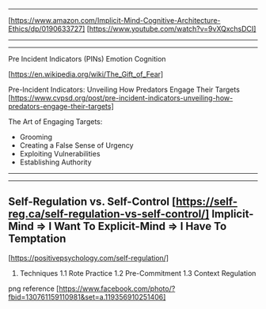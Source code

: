 ------------------------------------------
[https://www.amazon.com/Implicit-Mind-Cognitive-Architecture-Ethics/dp/0190633727]
[https://www.youtube.com/watch?v=9vXQxchsDCI]

------------------------------------------

------------------------------------------
Pre Incident Indicators (PINs) 
Emotion
Cognition


[https://en.wikipedia.org/wiki/The_Gift_of_Fear]


Pre-Incident Indicators: Unveiling How Predators Engage Their Targets 
[https://www.cvpsd.org/post/pre-incident-indicators-unveiling-how-predators-engage-their-targets]


The Art of Engaging Targets:
- Grooming
- Creating a False Sense of Urgency
- Exploiting Vulnerabilities
- Establishing Authority
------------------------------------------



------------------------------------------
Self-Regulation vs. Self-Control
[https://self-reg.ca/self-regulation-vs-self-control/]
Implicit-Mind => I Want To
Explicit-Mind => I Have To
Temptation
------------------------------------------

[https://positivepsychology.com/self-regulation/]



1. Techniques
   1.1 Rote Practice
   1.2 Pre-Commitment
   1.3 Context Regulation


png reference [https://www.facebook.com/photo/?fbid=130761159110981&set=a.119356910251406]   
